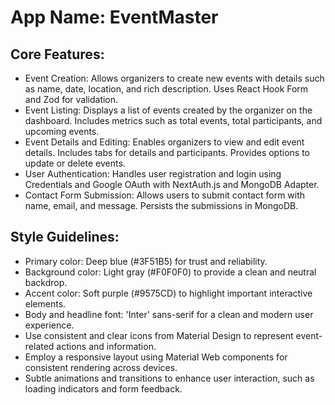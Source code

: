 # **App Name**: EventMaster

## Core Features:

- Event Creation: Allows organizers to create new events with details such as name, date, location, and rich description. Uses React Hook Form and Zod for validation.
- Event Listing: Displays a list of events created by the organizer on the dashboard. Includes metrics such as total events, total participants, and upcoming events.
- Event Details and Editing: Enables organizers to view and edit event details. Includes tabs for details and participants. Provides options to update or delete events.
- User Authentication: Handles user registration and login using Credentials and Google OAuth with NextAuth.js and MongoDB Adapter.
- Contact Form Submission: Allows users to submit contact form with name, email, and message. Persists the submissions in MongoDB.

## Style Guidelines:

- Primary color: Deep blue (#3F51B5) for trust and reliability.
- Background color: Light gray (#F0F0F0) to provide a clean and neutral backdrop.
- Accent color: Soft purple (#9575CD) to highlight important interactive elements.
- Body and headline font: 'Inter' sans-serif for a clean and modern user experience.
- Use consistent and clear icons from Material Design to represent event-related actions and information.
- Employ a responsive layout using Material Web components for consistent rendering across devices.
- Subtle animations and transitions to enhance user interaction, such as loading indicators and form feedback.